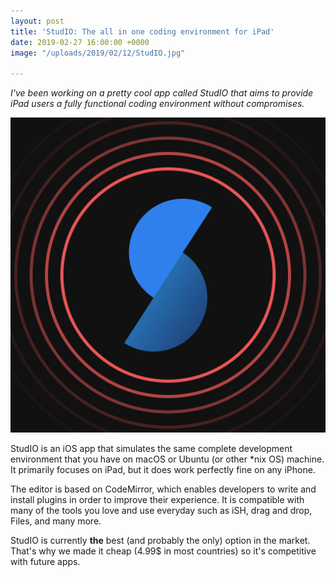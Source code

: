 ```yaml
---
layout: post
title: 'StudIO: The all in one coding environment for iPad'
date: 2019-02-27 16:00:00 +0000
image: "/uploads/2019/02/12/StudIO.jpg"

---
```

_I've been working on a pretty cool app called StudIO that aims to provide iPad users a fully functional coding environment without compromises._

![](/uploads/2019/02/12/StudIO.jpg)

StudIO is an iOS app that simulates the same complete development environment that you have on macOS or Ubuntu (or other *nix OS) machine. It primarily focuses on iPad, but it does work perfectly fine on any iPhone.

The editor is based on CodeMirror, which enables developers to write and install plugins  in order to improve their experience. It is compatible with many of the tools you love and use everyday such as iSH, drag and drop, Files, and many more.

StudIO is currently **the** best (and probably the only) option in the market. That's why we made it cheap (4.99$ in most countries) so it's competitive with future apps.